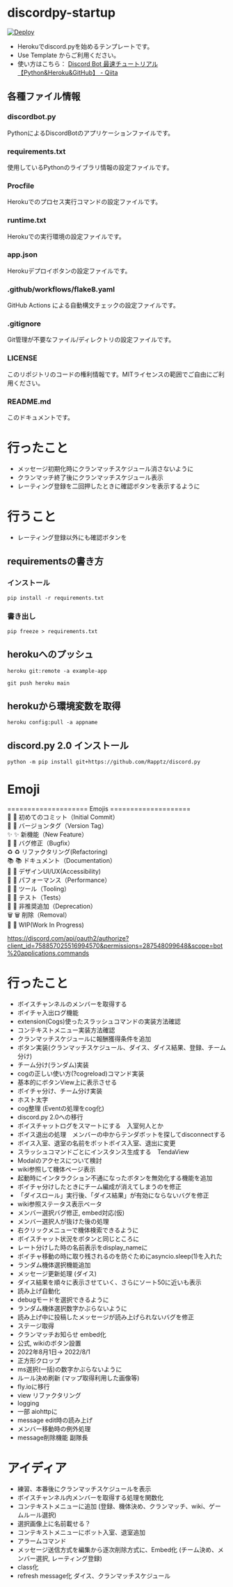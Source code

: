 # discordpy-startup

[![Deploy](https://www.herokucdn.com/deploy/button.svg)](https://heroku.com/deploy)

- Herokuでdiscord.pyを始めるテンプレートです。
- Use Template からご利用ください。
- 使い方はこちら： [Discord Bot 最速チュートリアル【Python&Heroku&GitHub】 - Qiita](https://qiita.com/1ntegrale9/items/aa4b373e8895273875a8)

## 各種ファイル情報

### discordbot.py
PythonによるDiscordBotのアプリケーションファイルです。

### requirements.txt
使用しているPythonのライブラリ情報の設定ファイルです。

### Procfile
Herokuでのプロセス実行コマンドの設定ファイルです。

### runtime.txt
Herokuでの実行環境の設定ファイルです。

### app.json
Herokuデプロイボタンの設定ファイルです。

### .github/workflows/flake8.yaml
GitHub Actions による自動構文チェックの設定ファイルです。

### .gitignore
Git管理が不要なファイル/ディレクトリの設定ファイルです。

### LICENSE
このリポジトリのコードの権利情報です。MITライセンスの範囲でご自由にご利用ください。

### README.md
このドキュメントです。

# 行ったこと
- メッセージ初期化時にクランマッチスケジュール消さないように
- クランマッチ終了後にクランマッチスケジュール表示
- レーティング登録を二回押したときに確認ボタンを表示するように

# 行うこと
- レーティング登録以外にも確認ボタンを

## requirementsの書き方

### インストール
```
pip install -r requirements.txt
```
### 書き出し
```
pip freeze > requirements.txt
```
## herokuへのプッシュ
```
heroku git:remote -a example-app
```
```
git push heroku main
```
## herokuから環境変数を取得
```
heroku config:pull -a appname
```

## discord.py 2.0 インストール
```
python -m pip install git+https://github.com/Rapptz/discord.py
```

# Emoji
 ==================== Emojis ====================  
🌱  :seedling: 初めてのコミット（Initial Commit）  
🔖  :bookmark: バージョンタグ（Version Tag）  
✨  :sparkles: 新機能（New Feature）  
🐛  :bug: バグ修正（Bugfix）  
♻️  :recycle: リファクタリング(Refactoring)  
📚  :books: ドキュメント（Documentation）  
🎨  :art: デザインUI/UX(Accessibility)  
🐎  :horse: パフォーマンス（Performance）  
🔧  :wrench: ツール（Tooling）  
🚨  :rotating_light: テスト（Tests）  
💩  :hankey: 非推奨追加（Deprecation）  
🗑️  :wastebasket: 削除（Removal）  
🚧  :construction: WIP(Work In Progress)

https://discord.com/api/oauth2/authorize?client_id=758857025516994570&permissions=287548099648&scope=bot%20applications.commands

# 行ったこと
- ボイスチャンネルのメンバーを取得する
- ボイチャ入出ログ機能
- extension(Cogs)使ったスラッシュコマンドの実装方法確認
- コンテキストメニュー実装方法確認
- クランマッチスケジュールに報酬獲得条件を追加
- ボタン実装(クランマッチスケジュール、ダイス、ダイス結果、登録、チーム分け)
- チーム分け(ランダム)実装
- cogの正しい使い方(?cogreload)コマンド実装
- 基本的にボタンView上に表示させる
- ボイチャ分け、チーム分け実装
- ホスト太字
- cog整理 (Eventの処理をcog化)
- discord.py 2.0への移行
- ボイスチャットログをスマートにする　入室何人とか
- ボイス退出の処理　メンバーの中からテンダボットを探してdisconnectする
- ボイス入室、退室の名前をボットボイス入室、退出に変更
- スラッシュコマンドごとにインスタンス生成する　TendaView
- Modalのアクセスについて検討
- wiki参照して機体ページ表示
- 起動時にインタラクション不通になったボタンを無効化する機能を追加
- ボイチャ分けしたときにチーム編成が消えてしまうのを修正
- 「ダイスロール」実行後、「ダイス結果」が有効にならないバグを修正
- wiki参照ステータス表示ベータ
- メンバー選択バグ修正, embed対応(仮)
- メンバー選択人が抜けた後の処理
- 右クリックメニューで機体検索できるように
- ボイスチャット状況をボタンと同じところに
- レート分けした時の名前表示をdisplay_nameに
- ボイチャ移動の時に取り残されるのを防ぐためにasyncio.sleep(1)を入れた
- ランダム機体選択機能追加
- メッセージ更新処理 (ダイス)
- ダイス結果を順々に表示させていく、さらにソート50に近いも表示
- 読み上げ自動化
- debugモードを選択できるように
- ランダム機体選択数字かぶらないように
- 読み上げ中に投稿したメッセージが読み上げられないバグを修正
- ステージ取得
- クランマッチお知らせ embed化
- 公式, wikiのボタン設置
- 2022年8月1日-> 2022/8/1
- 正方形クロップ
- ms選択(一括)の数字かぶらないように
- ルール決め刷新 (マップ取得利用した画像等)
- fly.ioに移行
- view リファクタリング
- logging
- 一部 aiohttpに
- message edit時の読み上げ
- メンバー移動時の例外処理
- message削除機能 副隊長

# アイディア
- 練習、本番後にクランマッチスケジュールを表示
- ボイスチャンネル内メンバーを取得する処理を関数化
- コンテキストメニューに追加 (登録、機体決め、クランマッチ、wiki、ゲームルール選択)
- 選択画像上に名前載せる？
- コンテキストメニューにボット入室、退室追加
- アラームコマンド
- メッセージ送信方式を編集から逐次削除方式に、Embed化 (チーム決め、メンバー選択, レーティング登録)
- class化
- refresh message化 ダイス、クランマッチスケジュール